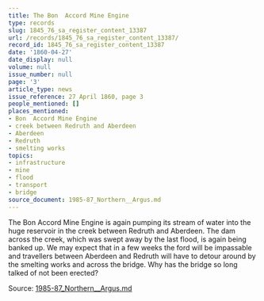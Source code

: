```yaml
---
title: The Bon  Accord Mine Engine
type: records
slug: 1845_76_sa_register_content_13387
url: /records/1845_76_sa_register_content_13387/
record_id: 1845_76_sa_register_content_13387
date: '1860-04-27'
date_display: null
volume: null
issue_number: null
page: '3'
article_type: news
issue_reference: 27 April 1860, page 3
people_mentioned: []
places_mentioned:
- Bon  Accord Mine Engine
- creek between Redruth and Aberdeen
- Aberdeen
- Redruth
- smelting works
topics:
- infrastructure
- mine
- flood
- transport
- bridge
source_document: 1985-87_Northern__Argus.md
---
```


The Bon  Accord Mine Engine is again pumping its stream of water into the huge reservoir in the creek between Redruth and Aberdeen.  The dam across the creek, which was swept away by the last flood, is again being banked up.  We may expect that in a few weeks the ford will be impassable and travellers between Aberdeen and Redruth will have to detour around by the smelting works and across the bridge.  Why has the bridge so long talked of not been erected?

Source: [1985-87_Northern__Argus.md](/downloads/markdown/1985-87_Northern__Argus.md)
